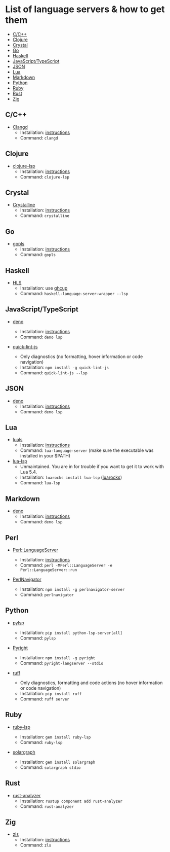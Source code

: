 # List of language servers & how to get them

* [C/C++](#cc)
* [Clojure](#clojure)
* [Crystal](#crystal)
* [Go](#go)
* [Haskell](#haskell)
* [JavaScript/TypeScript](#javascripttypescript)
* [JSON](#json)
* [Lua](#lua)
* [Markdown](#markdown)
* [Python](#python)
* [Ruby](#ruby)
* [Rust](#rust)
* [Zig](#zig)

## C/C++

- [Clangd](https://clangd.llvm.org/)
  - Installation: [instructions](https://clangd.llvm.org/installation.html)
  - Command: `clangd`

## Clojure

- [clojure-lsp](https://github.com/clojure-lsp/clojure-lsp)
  - Installation: [instructions](https://clojure-lsp.io/installation/)
  - Command: `clojure-lsp`

## Crystal

- [Crystalline](https://github.com/elbywan/crystalline)
  - Installation:
    [instructions](https://github.com/elbywan/crystalline#global-install)
  - Command: `crystalline`

## Go

- [gopls](https://pkg.go.dev/golang.org/x/tools/gopls)
  - Installation:
    [instructions](https://pkg.go.dev/golang.org/x/tools/gopls#readme-installation)
  - Command: `gopls`

## Haskell

- [HLS](https://github.com/haskell/haskell-language-server)
  - Installation: use [ghcup](https://www.haskell.org/ghcup/)
  - Command: `haskell-language-server-wrapper --lsp`

## JavaScript/TypeScript

- [deno](https://github.com/denoland/deno)
  - Installation:
    [instructions](https://github.com/denoland/deno_install/blob/master/README.md#deno_install)
  - Command: `deno lsp`

- [quick-lint-js](https://github.com/quick-lint/quick-lint-js)
  - Only diagnostics (no formatting, hover information or code navigation)
  - Installation: `npm install -g quick-lint-js`
  - Command: `quick-lint-js --lsp`

## JSON

- [deno](https://github.com/denoland/deno)
  - Installation:
    [instructions](https://github.com/denoland/deno_install/blob/master/README.md#deno_install)
  - Command: `deno lsp`

## Lua

- [luals](https://github.com/luals/lua-language-server)
  - Installation: [instructions](https://luals.github.io/#other-install)
  - Command: `lua-language-server` (make sure the executable was installed in your $PATH)
- [lua-lsp](https://github.com/Alloyed/lua-lsp)
  - Unmaintained. You are in for trouble if you want to get it to work with Lua
    5.4.
  - Installation: `luarocks install lua-lsp`
    ([luarocks](https://github.com/luarocks/luarocks))
  - Command: `lua-lsp`

## Markdown

- [deno](https://github.com/denoland/deno)
  - Installation:
    [instructions](https://github.com/denoland/deno_install/blob/master/README.md#deno_install)
  - Command: `deno lsp`

## Perl

- [Perl::LanguageServer](https://github.com/richterger/Perl-LanguageServer)
  - Installation: [instructions](https://github.com/richterger/Perl-LanguageServer#requirements)
  - Command: `perl -MPerl::LanguageServer -e Perl::LanguageServer::run`

- [PerlNavigator](https://github.com/bscan/PerlNavigator)
  - Installation: `npm install -g perlnavigator-server`
  - Command: `perlnavigator`

## Python

- [pylsp](https://github.com/python-lsp/python-lsp-server)
  - Installation: `pip install python-lsp-server[all]`
  - Command: `pylsp`

- [Pyright](https://github.com/microsoft/pyright)
  - Installation: `npm install -g pyright`
  - Command: `pyright-langserver --stdio`

- [ruff](https://github.com/astral-sh/ruff)
  - Only diagnostics, formatting and code actions (no hover information or code navigation)
  - Installation: `pip install ruff`
  - Command: `ruff server`

## Ruby

- [ruby-lsp](https://github.com/Shopify/ruby-lsp)
  - Installation: `gem install ruby-lsp`
  - Command: `ruby-lsp`

- [solargraph](https://github.com/castwide/solargraph)
  - Installation: `gem install solargraph`
  - Command: `solargraph stdio`

## Rust

- [rust-analyzer](https://github.com/rust-lang/rust-analyzer)
  - Installation: `rustup component add rust-analyzer`
  - Command: `rust-analyzer`

## Zig

- [zls](https://github.com/zigtools/zls)
  - Installation: [instructions](https://github.com/zigtools/zls#installation)
  - Command: `zls`

